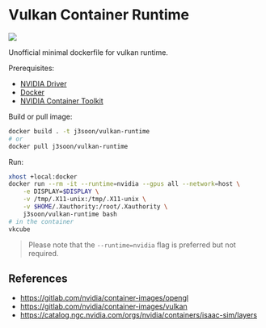 # Vulkan Container Runtime

[<img src="https://img.shields.io/badge/dockerhub-image-important.svg?logo=docker">](https://hub.docker.com/r/j3soon/vulkan-runtime/tags)

Unofficial minimal dockerfile for vulkan runtime.

Prerequisites:
- [NVIDIA Driver](https://ubuntu.com/server/docs/nvidia-drivers-installation)
- [Docker](https://docs.docker.com/engine/install/ubuntu/)
- [NVIDIA Container Toolkit](https://docs.nvidia.com/datacenter/cloud-native/container-toolkit/latest/install-guide.html)

Build or pull image:

```sh
docker build . -t j3soon/vulkan-runtime
# or
docker pull j3soon/vulkan-runtime
```

Run:

```sh
xhost +local:docker
docker run --rm -it --runtime=nvidia --gpus all --network=host \
    -e DISPLAY=$DISPLAY \
    -v /tmp/.X11-unix:/tmp/.X11-unix \
    -v $HOME/.Xauthority:/root/.Xauthority \
    j3soon/vulkan-runtime bash
# in the container
vkcube
```

> Please note that the `--runtime=nvidia` flag is preferred but not required.

## References

- <https://gitlab.com/nvidia/container-images/opengl>
- <https://gitlab.com/nvidia/container-images/vulkan>
- <https://catalog.ngc.nvidia.com/orgs/nvidia/containers/isaac-sim/layers>
